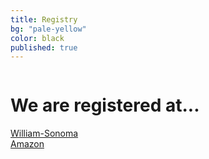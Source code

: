 ```yaml
---
title: Registry
bg: "pale-yellow"
color: black
published: true
---
```

<div class="row">
    
  <div class="small-12 large-12 columns registry">
    <h1>We are registered at... </h1>
  </div>
</div>
<div class="row registries">
  <div class="small-6 small-only-text-left medium-6 large-2 large-offset-4 text-right columns registry">
      <a href="https://secure.williams-sonoma.com/registry/w87rg6m8v8/registry-list.html">William-Sonoma</a>
  </div>
  <div class="small-6 small-only-text-right medium-6 large-2 text-left end columns registry">
    <a href="https://smile.amazon.com/registry/wedding/1K0H5WQD106BK">Amazon</a>
  </div>

</div>